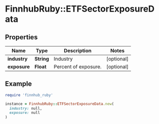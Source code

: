 # FinnhubRuby::ETFSectorExposureData

## Properties

| Name | Type | Description | Notes |
| ---- | ---- | ----------- | ----- |
| **industry** | **String** | Industry | [optional] |
| **exposure** | **Float** | Percent of exposure. | [optional] |

## Example

```ruby
require 'finnhub_ruby'

instance = FinnhubRuby::ETFSectorExposureData.new(
  industry: null,
  exposure: null
)
```

